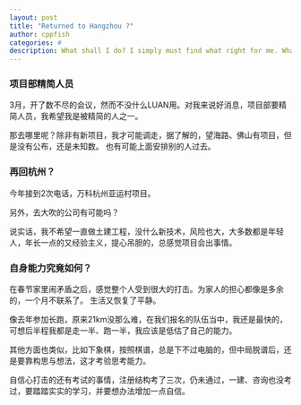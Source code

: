 ```yaml
---
layout: post
title: "Returned to Hangzhou ?"
author: cppfish
categories: #
description: What shall I do? I simply must find what right for me. What shall I do? I simply must find what right for me. What shall I do? I simply must find what right for me.
---
```


### 项目部精简人员

3月，开了数不尽的会议，然而不没什么LUAN用。对我来说好消息，项目部要精简人员，我希望我是被精简的人之一。

那去哪里呢？除非有新项目，我才可能调走，据了解的，望海路、佛山有项目，但是没有公布，还是未知数。
也有可能上面安排别的人过去。

### 再回杭州？

今年接到2次电话，万科杭州亚运村项目。

另外，去大吹的公司有可能吗？

说实话，我不希望一直做土建工程，没什么新技术，风险也大，大多数都是年轻人，年长一点的又经验主义，提心吊胆的，总感觉项目会出事情。

### 自身能力究竟如何？

在春节家里闹矛盾之后，感觉整个人受到很大的打击。为家人的担心都像是多余的，一个月不联系了。
生活又恢复了平静。

像去年参加长跑，原来21km没那么难，在我们报名的队伍当中，我还是最快的，可想后半程我都是走一半、跑一半，我应该是低估了自己的能力。

其他方面也类似，比如下象棋，按照棋谱，总是下不过电脑的，但中局脱谱后，还是要靠构思与想法，这才考验思考能力。

自信心打击的还有考试的事情，注册结构考了三次，仍未通过，一建、咨询也没考过，要踏踏实实的学习，并要想办法增加一点自信。

